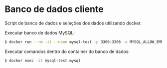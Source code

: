 # Banco de dados cliente
Script de banco de dados e seleções dos dados utilizando docker.

Executar banco de dados MySQL:

```sh
$ docker run --rm -it --name mysql-test -p 3306:3306 -e MYSQL_ALLOW_EMPTY_PASSWORD=true mysql:5.7
```

Executar comandos dentro do container do banco de dados:

```sh
$ docker exec -it mysql-test mysql
```
